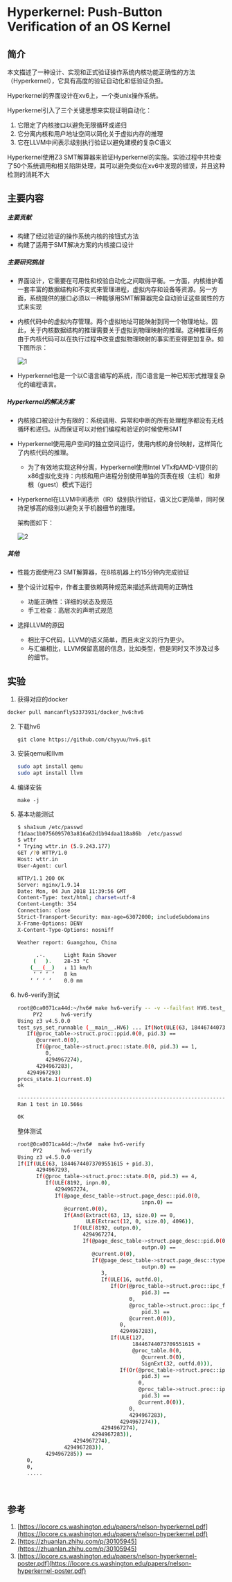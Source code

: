 # Hyperkernel: Push-Button Verification of an OS Kernel

## 简介

本文描述了一种设计、实现和正式验证操作系统内核功能正确性的方法（Hyperkernel），它具有高度的验证自动化和低验证负担。

Hyperkernel的界面设计在xv6上，一个类unix操作系统。

Hyperkernel引入了三个关键思想来实现证明自动化：

1. 它限定了内核接口以避免无限循环或递归
2. 它分离内核和用户地址空间以简化关于虚拟内存的推理
3. 它在LLVM中间表示级别执行验证以避免建模的复杂C语义

Hyperkernel使用Z3 SMT解算器来验证Hyperkernel的实施。实验过程中共检查了50个系统调用和相关陷阱处理，其可以避免类似在xv6中发现的错误，并且这种检测的消耗不大

## 主要内容

##### 主要贡献

- 构建了经过验证的操作系统内核的按钮式方法
- 构建了适用于SMT解决方案的内核接口设计

##### 主要研究挑战

- 界面设计，它需要在可用性和校验自动化之间取得平衡。一方面，内核维护着一套丰富的数据结构和不变式来管理进程，虚拟内存和设备等资源。另一方面，系统提供的接口必须以一种能够用SMT解算器完全自动验证这些属性的方式来实现

- 内核代码中的虚拟内存管理。两个虚拟地址可能映射到同一个物理地址。因此，关于内核数据结构的推理需要关于虚拟到物理映射的推理。这种推理任务由于内核代码可以在执行过程中改变虚拟物理映射的事实而变得更加复杂。如下图所示：

  ![1](pic/1.png)

- Hyperkernel也是一个以C语言编写的系统，而C语言是一种已知形式推理复杂化的编程语言。

##### Hyperkernel的解决方案

- 内核接口被设计为有限的：系统调用、异常和中断的所有处理程序都没有无线循环和递归。从而保证可以对他们编程和验证的时候使用SMT

- Hyperkernel使用用户空间的独立空间运行，使用内核的身份映射，这样简化了内核代码的推理。
  - 为了有效地实现这种分离，Hyperkernel使用Intel VTx和AMD-V提供的x86虚拟化支持：内核和用户进程分别使用单独的页表在根（主机）和非根（guest）模式下运行

- Hyperkernel在LLVM中间表示（IR）级别执行验证，语义比C更简单，同时保持足够高的级别以避免关于机器细节的推理。

  架构图如下：

  ![2](pic/2.png)

##### 其他

- 性能方面使用Z3 SMT解算器，在8核机器上约15分钟内完成验证

- 整个设计过程中，作者主要依赖两种规范来描述系统调用的正确性
  - 功能正确性：详细的状态及规范
  - 手工检查：高层次的声明式规范
- 选择LLVM的原因
  - 相比于C代码，LLVM的语义简单，而且未定义的行为更少。
  - 与汇编相比，LLVM保留高层的信息，比如类型，但是同时又不涉及过多的细节。



## 实验

1. 获得对应的docker

  ```bash
  docker pull mancanfly53373931/docker_hv6:hv6
  ```

2. 下载hv6

   ```
   git clone https://github.com/chyyuu/hv6.git
   ```

3. 安装qemu和llvm

   ```bash
   sudo apt install qemu
   sudo apt install llvm
   ```

4. 编译安装

   ```
   make -j
   ```

5. 基本功能测试

   ```bash
   $ sha1sum /etc/passwd
   f1daac1b0756095703a816a62d1b94daa118a86b  /etc/passwd
   $ wttr  
   * Trying wttr.in (5.9.243.177)
   GET /?0 HTTP/1.0
   Host: wttr.in
   User-Agent: curl
   
   HTTP/1.1 200 OK
   Server: nginx/1.9.14
   Date: Mon, 04 Jun 2018 11:39:56 GMT
   Content-Type: text/html; charset=utf-8
   Content-Length: 354
   Connection: close
   Strict-Transport-Security: max-age=63072000; includeSubdomains
   X-Frame-Options: DENY
   X-Content-Type-Options: nosniff
   
   Weather report: Guangzhou, China
   
         .-.      Light Rain Shower
        (   ).    28-33 °C       
       (___(__)   ↓ 11 km/h      
        ‘ ‘ ‘ ‘   8 km           
       ‘ ‘ ‘ ‘    0.0 mm 
   ```

   

6. hv6-verify测试

   ```bash
   root@0ca0071ca44d:~/hv6# make hv6-verify -- -v --failfast HV6.test_sys_set_runnable
        PY2      hv6-verify
   Using z3 v4.5.0.0
   test_sys_set_runnable (__main__.HV6) ... If(Not(ULE(63, 18446744073709551615 + pid.3)),
      If(@proc_table->struct.proc::ppid.0(0, pid.3) ==
         @current.0(0),
         If(@proc_table->struct.proc::state.0(0, pid.3) == 1,
            0,
            4294967274),
         4294967283),
      4294967293)
   procs_state.1(current.0)
   ok
   
   ----------------------------------------------------------------------
   Ran 1 test in 10.566s
   
   OK
   ```
   整体测试

   ```bash
   root@0ca0071ca44d:~/hv6#  make hv6-verify
        PY2      hv6-verify
   Using z3 v4.5.0.0
   If(If(ULE(63, 18446744073709551615 + pid.3),
         4294967293,
         If(@proc_table->struct.proc::state.0(0, pid.3) == 4,
            If(ULE(8192, inpn.0),
               4294967274,
               If(@page_desc_table->struct.page_desc::pid.0(0,
                                           inpn.0) ==
                  @current.0(0),
                  If(And(Extract(63, 13, size.0) == 0,
                         ULE(Extract(12, 0, size.0), 4096)),
                     If(ULE(8192, outpn.0),
                        4294967274,
                        If(@page_desc_table->struct.page_desc::pid.0(0,
                                           outpn.0) ==
                           @current.0(0),
                           If(@page_desc_table->struct.page_desc::type.0(0,
                                           outpn.0) ==
                              3,
                              If(ULE(16, outfd.0),
                                 If(Or(@proc_table->struct.proc::ipc_from.0(0,
                                           pid.3) ==
                                       0,
                                       @proc_table->struct.proc::ipc_from.0(0,
                                           pid.3) ==
                                       @current.0(0)),
                                    0,
                                    4294967283),
                                 If(ULE(127,
                                        18446744073709551615 +
                                        @proc_table.0(0,
                                           @current.0(0),
                                           SignExt(32, outfd.0))),
                                    If(Or(@proc_table->struct.proc::ipc_from.0(0,
                                           pid.3) ==
                                          0,
                                          @proc_table->struct.proc::ipc_from.0(0,
                                           pid.3) ==
                                          @current.0(0)),
                                       0,
                                       4294967283),
                                    4294967274)),
                              4294967274),
                           4294967283)),
                     4294967274),
                  4294967283)),
            4294967285)) ==
      0,
      0,
      .....
      
      
   ```

   



## 参考

1. [https://locore.cs.washington.edu/papers/nelson-hyperkernel.pdf](https://locore.cs.washington.edu/papers/nelson-hyperkernel.pdf)
2. [https://zhuanlan.zhihu.com/p/30105945](https://zhuanlan.zhihu.com/p/30105945)
3. [https://locore.cs.washington.edu/papers/nelson-hyperkernel-poster.pdf](https://locore.cs.washington.edu/papers/nelson-hyperkernel-poster.pdf)

   